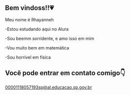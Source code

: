 ## Bem vindoss!!💗

Meu nome é Rhayanneh

-Estou estudando aqui no Alura

-Sou beemm sorridente, e amo isso em mim

-Vou muito bem em matemática 

-Sou horrível em física 

## Você pode entrar em contato comigo👇

00001118057193sp@al.educacao.sp.gov.br
